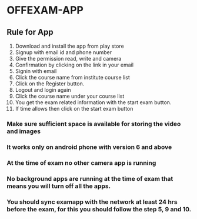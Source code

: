 # OFFEXAM-APP

## Rule for App

1. Download and install the app from play store
2. Signup  with email id and phone number
3. Give the permission read, write and camera
4. Confirmation by clicking on the link in your email
5. Signin with email
6. Click the course name from institute course list
7. Click on the Register button.
8. Logout and login again
9. Click the course name under your course list
10. You get the exam related information with the start exam button.
11. If time allows then click on the start exam button




### Make sure sufficient space is available for storing the video and images
### It works only on android phone with version 6 and above
### At the time of exam no other camera app is running
### No background apps are running at the time of exam that means you will turn off all the apps.
### You should sync examapp  with the network at least 24 hrs before the exam, for this you should follow the step 5, 9 and 10.
